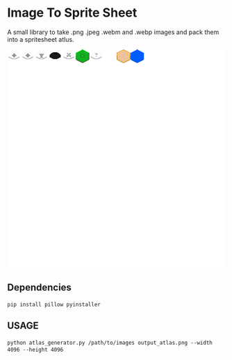 # Image To Sprite Sheet

A small library to take .png .jpeg .webm and .webp images and pack them into a spritesheet atlus.

![test](./example_atlus/test-atlus.png)

## Dependencies

```
pip install pillow pyinstaller
```

## USAGE

```
python atlas_generator.py /path/to/images output_atlas.png --width 4096 --height 4096
```